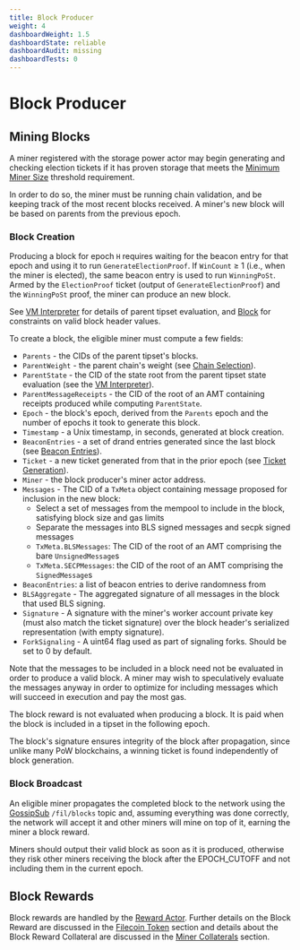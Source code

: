 ```yaml
---
title: Block Producer
weight: 4
dashboardWeight: 1.5
dashboardState: reliable
dashboardAudit: missing
dashboardTests: 0
---
```


# Block Producer

## Mining Blocks

A miner registered with the storage power actor may begin generating and checking election tickets if it has proven storage that meets the [Minimum Miner Size](storage_power_consensus#minimum-miner-size) threshold requirement. 

In order to do so, the miner must be running chain validation, and be keeping track of the most recent blocks received. A miner's new block will be based on parents from the previous epoch.

### Block Creation

Producing a block for epoch `H` requires waiting for the beacon entry for that epoch and using it to run `GenerateElectionProof`. If `WinCount` ≥ 1 (i.e., when the miner is elected), the same beacon entry is used to run `WinningPoSt`. Armed by the `ElectionProof` ticket (output of `GenerateElectionProof`) and the `WinningPoSt` proof, the miner can produce an new block.

See [VM Interpreter](interpreter) for details of parent tipset evaluation, and [Block](block) for constraints on valid block header values. 

To create a block, the eligible miner must compute a few fields:

- `Parents` - the CIDs of the parent tipset's blocks.
- `ParentWeight` - the parent chain's weight (see [Chain Selection](expected_consensus#chain-selection)).
- `ParentState` - the CID of the state root from the parent tipset state evaluation (see the [VM Interpreter](interpreter)).
- `ParentMessageReceipts` - the CID of the root of an AMT containing receipts produced while computing `ParentState`.
- `Epoch` - the block's epoch, derived from the `Parents` epoch and the number of epochs it took to generate this block.
- `Timestamp` - a Unix timestamp, in seconds, generated at block creation.
- `BeaconEntries` - a set of drand entries generated since the last block (see [Beacon Entries](storage_power_consensus#beacon-entries)).
- `Ticket` - a new ticket generated from that in the prior epoch (see [Ticket Generation](storage_power_consensus#randomness-ticket-generation)).
- `Miner` - the block producer's miner actor address.
- `Messages` - The CID of a `TxMeta` object containing message proposed for inclusion in the new block:
  - Select a set of messages from the mempool to include in the block, satisfying block size and gas limits
  - Separate the messages into BLS signed messages and secpk signed messages
  - `TxMeta.BLSMessages`: The CID of the root of an AMT comprising the bare `UnsignedMessage`s
  - `TxMeta.SECPMessages`: the CID of the root of an AMT comprising the `SignedMessage`s
- `BeaconEntries`: a list of beacon entries to derive randomness from
- `BLSAggregate` - The aggregated signature of all messages in the block that used BLS signing.
- `Signature` - A signature with the miner's worker account private key (must also match the ticket signature) over the block header's serialized representation (with empty signature).
- `ForkSignaling` - A uint64 flag used as part of signaling forks. Should be set to 0 by default.

Note that the messages to be included in a block need not be evaluated in order to produce a valid block.
A miner may wish to speculatively evaluate the messages anyway in order to optimize for including
messages which will succeed in execution and pay the most gas.

The block reward is not evaluated when producing a block. It is paid when the block is included in a tipset in the following epoch.

The block's signature ensures integrity of the block after propagation, since unlike many PoW blockchains, 
a winning ticket is found independently of block generation.

### Block Broadcast

An eligible miner propagates the completed block to the network using the [GossipSub](gossip_sub) `/fil/blocks` topic and, assuming everything was done correctly, 
the network will accept it and other miners will mine on top of it, earning the miner a block reward.

Miners should output their valid block as soon as it is produced, otherwise they risk other miners receiving the block after the EPOCH_CUTOFF and not including them in the current epoch.

## Block Rewards

Block rewards are handled by the [Reward Actor](sysactors#rewardactor).
Further details on the Block Reward are discussed in the [Filecoin Token](filecoin_token) section and details about the Block Reward Collateral are discussed in the [Miner Collaterals](miner_collaterals) section.
